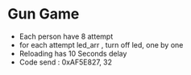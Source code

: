

# Gun Game

+ Each person have 8 attempt
+ for each attempt led_arr , turn off led, one by one
+ Reloading has 10 Seconds delay
+ Code send : 0xAF5E827, 32

